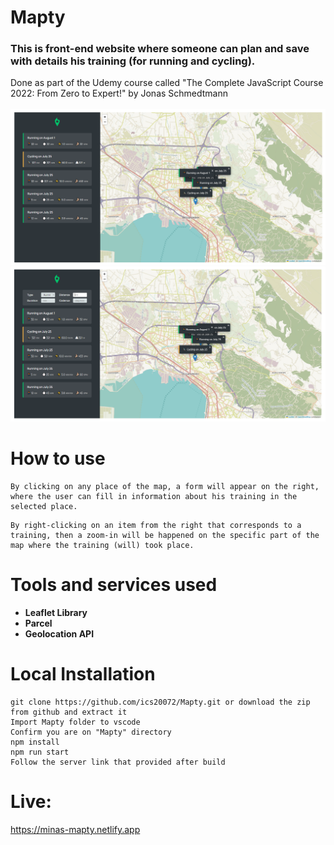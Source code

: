# Mapty
<h3>This is front-end website where someone can plan and save with details his training (for running and cycling).</h3>
Done as part of the Udemy course called "The Complete JavaScript Course 2022: From Zero to Expert!" by Jonas Schmedtmann<br><br>

<img src="screenshots/index-page.png" width="900">
<img src="screenshots/index-page-form.png" width="900">

# How to use
```
By clicking on any place of the map, a form will appear on the right, where the user can fill in information about his training in the selected place.
```
```
By right-clicking on an item from the right that corresponds to a training, then a zoom-in will be happened on the specific part of the map where the training (will) took place.
```

# Tools and services used
<ul>
<li><b>Leaflet Library</b></li>
<li><b>Parcel</b></li>
<li><b>Geolocation API</b></li>
</ul>

# Local Installation
```
git clone https://github.com/ics20072/Mapty.git or download the zip from github and extract it
Import Mapty folder to vscode
Confirm you are on "Mapty" directory
npm install
npm run start
Follow the server link that provided after build
```

# Live: 
https://minas-mapty.netlify.app
